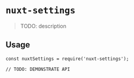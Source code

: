 # `nuxt-settings`

> TODO: description

## Usage

```
const nuxtSettings = require('nuxt-settings');

// TODO: DEMONSTRATE API
```
